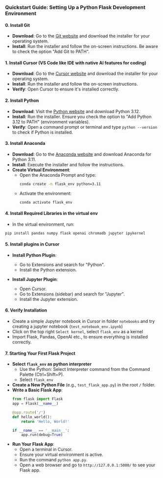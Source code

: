 ### Quickstart Guide: Setting Up a Python Flask Development Environment

#### 0. Install Git
- **Download**: Go to the [Git website](https://git-scm.com/) and download the installer for your operating system.
- **Install**: Run the installer and follow the on-screen instructions. Be aware to check the option "Add Git to PATH".

#### 1. Install Cursor (VS Code like IDE with native AI features for coding)
- **Download**: Go to the [Cursor website](https://www.cursor.com/) and download the installer for your operating system.
- **Install**: Run the installer and follow the on-screen instructions.
- **Verify**: Open Cursor to ensure it's installed correctly.

#### 2. Install Python
- **Download**: Visit the [Python website](https://www.python.org/downloads/) and download Python 3.12.
- **Install**: Run the installer. Ensure you check the option to "Add Python 3.12 to PATH" (environment variables).
- **Verify**: Open a command prompt or terminal and type `python --version` to check if Python is installed.

#### 3. Install Anaconda
- **Download**: Go to the [Anaconda website](https://www.anaconda.com/products/individual) and download Anaconda for Python 3.11.
- **Install**: Execute the installer and follow the instructions.
- **Create Virtual Environment**:
   - Open the Anaconda Prompt and type:
     ```bash
     conda create -n flask_env python=3.11
     ```
   - Activate the environment:
     ```bash
     conda activate flask_env
     ```

#### 4. Install Required Libraries in the virtual env
- In the virtual environment, run:
 ```bash
 pip install pandas numpy flask openai chromadb jupyter ipykernel
 ```

#### 5. Install plugins in Cursor
- **Install Python Plugin**:
  - Go to Extensions and search for "Python".
  - Install the Python extension.

- **Install Jupyter Plugin**:
  - Open Cursor.
  - Go to Extensions (sidebar) and search for "Jupyter".
  - Install the Jupyter extension.


#### 6. Verify Installation
- Create a simple Jupyter notebook in Cursor in folder `notebooks` and try creating a jupyter notebook (`test_notebook_env.ipynb`)
- Click on the top right `Select kernel`, select `flask_env` as a kernel
- Import Flask, Pandas, OpenAI etc., to ensure everything is installed correctly.

#### 7. Starting Your First Flask Project
- **Select `flask_env` as python interpreter**
  - Use the Python: Select Interpreter command from the Command Palette (Ctrl+Shift+P).
  - Select `flask_env`
- **Create a New Python File** (e.g., `test_flask_app.py`) in the root `/` folder.
- **Write a Basic Flask App**:
  ```python
  from flask import Flask
  app = Flask(__name__)

  @app.route('/')
  def hello_world():
      return 'Hello, World!'

  if __name__ == '__main__':
      app.run(debug=True)
  ```
- **Run Your Flask App**:
  - Open a terminal in Cursor.
  - Ensure your virtual environment is active.
  - Run the command `python app.py`.
  - Open a web browser and go to `http://127.0.0.1:5000/` to see your Flask app.
